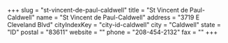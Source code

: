 +++
slug = "st-vincent-de-paul-caldwell"
title = "St Vincent de Paul-Caldwell"
name = "St Vincent de Paul-Caldwell"
address = "3719 E Cleveland Blvd"
cityIndexKey = "city-id-caldwell"
city = "Caldwell"
state = "ID"
postal = "83611"
website = ""
phone = "208-454-2132"
fax = ""
+++
